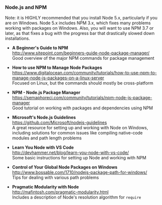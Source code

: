 ### Node.js and NPM

Note: it is HIGHLY recommended that you install Node 5.x, particularly if you are on Windows.  Node 5.x 
includes NPM 3.x, which fixes many problems working with packages on Windows.  Also, you will want to use 
NPM 3.7 or later, as that fixes a bug with the progress bar that drastically slowed down installations.

- **A Beginner's Guide to NPM**  
  http://www.sitepoint.com/beginners-guide-node-package-manager/  
  Good overview of the major NPM commands for package management
  
- **How to use NPM to Manage Node Packages**  
  https://www.digitalocean.com/community/tutorials/how-to-use-npm-to-manage-node-js-packages-on-a-linux-server  
  Focused on Linux, but the commands should mostly be cross-platform  
  
- **NPM - Node.js Package Manager**  
  https://semaphoreci.com/community/tutorials/npm-node-js-package-manager  
  Good tutorial on working with packages and dependencies using NPM
  
- **Microsoft's Node.js Guidelines**  
  https://github.com/Microsoft/nodejs-guidelines  
  A great resource for setting up and working with Node on Windows, including solutions for common issues like compiling native-code modules and path length problems
  
- **Learn You Node with VS Code**  
  http://devhammer.net/blog/learn-you-node-with-vs-code/  
  Some basic instructions for setting up Node and working with NPM
  
- **Control of Your Global Node Packages on Windows**  
  http://www.bossable.com/1710/nodejs-package-path-for-windows/  
  Tips for dealing with various path problems

- **Pragmatic Modularity with Node**  
  http://mafintosh.com/pragmatic-modularity.html  
  Includes a description of Node's resolution algorithm for `require`